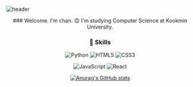 ﻿![header](https://capsule-render.vercel.app/api?type=waving&color=gradient&height=300&section=header&text=MaengChan&fontSize=90)

<div align="center" style="text-align:center">
### Welcome. I'm chan. 😊
I'm studying Computer Science at Kookmin University.

### 🚀 Skills

![Python](https://img.shields.io/badge/-Python-black?style=flat-square&logo=Python)
![HTML5](https://img.shields.io/badge/-HTML5-E34F26?style=flat-square&logo=html5&logoColor=white)
![CSS3](https://img.shields.io/badge/-CSS3-1572B6?style=flat-square&logo=css3)

![JavaScript](https://img.shields.io/badge/-JavaScript-black?style=flat-square&logo=javascript)
![React](https://img.shields.io/badge/-React-black?style=flat-square&logo=react)

[![Anurag's GitHub stats](https://github-readme-stats.vercel.app/api?username=mingtian-chan)](https://github.com/mingtian-chan/github-readme-stats)
<br>

</div>
